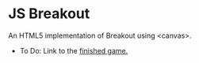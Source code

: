 JS Breakout
===========

An HTML5 implementation of Breakout using \<canvas\>.
* To Do: Link to the [finished game.](https://example.com)
